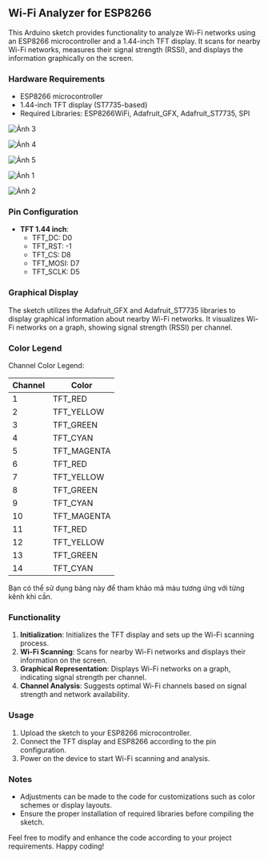 ## Wi-Fi Analyzer for ESP8266

This Arduino sketch provides functionality to analyze Wi-Fi networks using an ESP8266 microcontroller and a 1.44-inch TFT display. It scans for nearby Wi-Fi networks, measures their signal strength (RSSI), and displays the information graphically on the screen.

### Hardware Requirements
- ESP8266 microcontroller
- 1.44-inch TFT display (ST7735-based)
- Required Libraries: ESP8266WiFi, Adafruit_GFX, Adafruit_ST7735, SPI

![Ảnh 3](/image/Sche.png)

![Ảnh 4](/image/PCB_2D.png)

![Ảnh 5](/image/PCB_3D.png)

![Ảnh 1](/image/1.jpg)

![Ảnh 2](/image/2.jpg)

### Pin Configuration
- **TFT 1.44 inch**:
  - TFT_DC: D0
  - TFT_RST: -1
  - TFT_CS: D8
  - TFT_MOSI: D7
  - TFT_SCLK: D5

### Graphical Display
The sketch utilizes the Adafruit_GFX and Adafruit_ST7735 libraries to display graphical information about nearby Wi-Fi networks. It visualizes Wi-Fi networks on a graph, showing signal strength (RSSI) per channel.

### Color Legend
Channel Color Legend:

| Channel | Color       |
|---------|-------------|
| 1       | TFT_RED     |
| 2       | TFT_YELLOW  |
| 3       | TFT_GREEN   |
| 4       | TFT_CYAN    |
| 5       | TFT_MAGENTA |
| 6       | TFT_RED     |
| 7       | TFT_YELLOW  |
| 8       | TFT_GREEN   |
| 9       | TFT_CYAN    |
| 10      | TFT_MAGENTA |
| 11      | TFT_RED     |
| 12      | TFT_YELLOW  |
| 13      | TFT_GREEN   |
| 14      | TFT_CYAN    |

Bạn có thể sử dụng bảng này để tham khảo mã màu tương ứng với từng kênh khi cần.
### Functionality
1. **Initialization**: Initializes the TFT display and sets up the Wi-Fi scanning process.
2. **Wi-Fi Scanning**: Scans for nearby Wi-Fi networks and displays their information on the screen.
3. **Graphical Representation**: Displays Wi-Fi networks on a graph, indicating signal strength per channel.
4. **Channel Analysis**: Suggests optimal Wi-Fi channels based on signal strength and network availability.

### Usage
1. Upload the sketch to your ESP8266 microcontroller.
2. Connect the TFT display and ESP8266 according to the pin configuration.
3. Power on the device to start Wi-Fi scanning and analysis.

### Notes
- Adjustments can be made to the code for customizations such as color schemes or display layouts.
- Ensure the proper installation of required libraries before compiling the sketch.

Feel free to modify and enhance the code according to your project requirements. Happy coding!